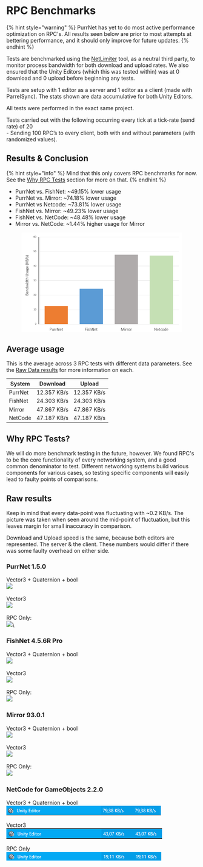 # RPC Benchmarks

{% hint style="warning" %}
PurrNet has yet to do most active performance optimization on RPC's. All results seen below are prior to most attempts at bettering performance, and it should only improve for future updates.
{% endhint %}

Tests are benchmarked using the [NetLimiter](https://www.netlimiter.com/) tool, as a neutral third party, to monitor process bandwidth for both download and upload rates. We also ensured that the Unity Editors (which this was tested within) was at 0 download and 0 upload before beginning any tests.

Tests are setup with 1 editor as a server and 1 editor as a client (made with ParrelSync). The stats shown are data accumulative for both Unity Editors.

All tests were performed in the exact same project.

Tests carried out with the following occurring every tick at a tick-rate (send rate) of 20\
\- Sending 100 RPC’s to every client, both with and without parameters (with randomized values).

## Results & Conclusion

{% hint style="info" %}
Mind that this only covers RPC benchmarks for now. See the [Why RPC Tests](performance.md#why-rpc-tests) section for more on that.
{% endhint %}

* PurrNet vs. FishNet: \~49.15% lower usage
* PurrNet vs. Mirror: \~74.18% lower usage
* PurrNet vs Netcode: \~73.81% lower usage
* FishNet vs. Mirror: \~49.23% lower usage
* FishNet vs. NetCode: \~48.48% lower usage
* Mirror vs. NetCode: \~1.44% higher usage for Mirror

<figure><img src="../../.gitbook/assets/image (4) (1).png" alt=""><figcaption></figcaption></figure>

## Average usage

This is the average across 3 RPC tests with different data parameters. See the [Raw Data results](performance.md#raw-results) for more information on each.

| System  | Download    | Upload      |
| ------- | ----------- | ----------- |
| PurrNet | 12.357 KB/s | 12.357 KB/s |
| FishNet | 24.303 KB/s | 24.303 KB/s |
| Mirror  | 47.867 KB/s | 47.867 KB/s |
| NetCode | 47.187 KB/s | 47.187 KB/s |

## Why RPC Tests?

We will do more benchmark testing in the future, however. We found RPC's to be the core functionality of every networking system, and a good common denominator to test. Different networking systems build various components for various cases, so testing specific components will easily lead to faulty points of comparisons.

## Raw results

Keep in mind that every data-point was fluctuating with \~0.2 KB/s. The picture was taken when seen around the mid-point of fluctuation, but this leaves margin for small inaccuracy in comparison.

Download and Upload speed is the same, because both editors are represented. The server & the client. These numbers would differ if there was some faulty overhead on either side.

### PurrNet 1.5.0

Vector3 + Quaternion + bool\
![](<../../.gitbook/assets/image (26).png>)

Vector3\
![](<../../.gitbook/assets/image (25).png>)

RPC Only:\
![](<../../.gitbook/assets/image (23).png>)\


### FishNet 4.5.6R Pro

Vector3 + Quaternion + bool\
![](<../../.gitbook/assets/image (19).png>)

Vector3\
![](<../../.gitbook/assets/image (18).png>)

RPC Only:\
![](<../../.gitbook/assets/image (17).png>)

### Mirror 93.0.1

Vector3 + Quaternion + bool\
![](<../../.gitbook/assets/image (16).png>)

Vector3\
![](<../../.gitbook/assets/image (15).png>)

RPC Only:\
![](<../../.gitbook/assets/image (14).png>)

### NetCode for GameObjects 2.2.0

Vector3 + Quaternion + bool\
![](<../../.gitbook/assets/image (2) (1) (1).png>)

Vector3\
![](<../../.gitbook/assets/image (1) (1) (1) (1) (1).png>)

RPC Only\
![](<../../.gitbook/assets/image (2) (1).png>)
